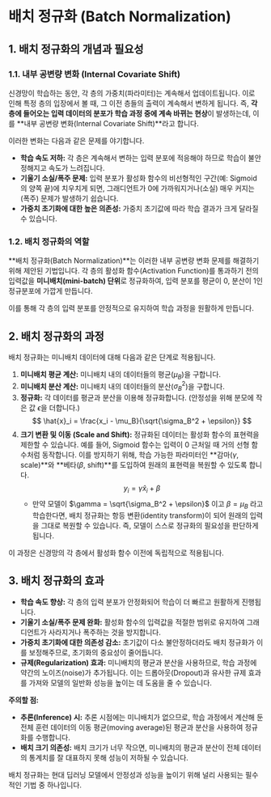 # 배치 정규화 (Batch Normalization)

## 1. 배치 정규화의 개념과 필요성

### 1.1. 내부 공변량 변화 (Internal Covariate Shift)
신경망이 학습하는 동안, 각 층의 가중치(파라미터)는 계속해서 업데이트됩니다. 이로 인해 특정 층의 입장에서 볼 때, 그 이전 층들의 출력이 계속해서 변하게 됩니다. 즉, **각 층에 들어오는 입력 데이터의 분포가 학습 과정 중에 계속 바뀌는 현상**이 발생하는데, 이를 **내부 공변량 변화(Internal Covariate Shift)**라고 합니다.

이러한 변화는 다음과 같은 문제를 야기합니다.
- **학습 속도 저하:** 각 층은 계속해서 변하는 입력 분포에 적응해야 하므로 학습이 불안정해지고 속도가 느려집니다.
- **기울기 소실/폭주 문제:** 입력 분포가 활성화 함수의 비선형적인 구간(예: Sigmoid의 양쪽 끝)에 치우치게 되면, 그래디언트가 0에 가까워지거나(소실) 매우 커지는(폭주) 문제가 발생하기 쉽습니다.
- **가중치 초기화에 대한 높은 의존성:** 가중치 초기값에 따라 학습 결과가 크게 달라질 수 있습니다.

### 1.2. 배치 정규화의 역할
**배치 정규화(Batch Normalization)**는 이러한 내부 공변량 변화 문제를 해결하기 위해 제안된 기법입니다. 각 층의 활성화 함수(Activation Function)를 통과하기 전의 입력값을 **미니배치(mini-batch) 단위**로 정규화하여, 입력 분포를 평균이 0, 분산이 1인 정규분포에 가깝게 만듭니다.

이를 통해 각 층의 입력 분포를 안정적으로 유지하여 학습 과정을 원활하게 만듭니다.

## 2. 배치 정규화의 과정

배치 정규화는 미니배치 데이터에 대해 다음과 같은 단계로 적용됩니다.

1.  **미니배치 평균 계산:** 미니배치 내의 데이터들의 평균($\mu_B$)을 구합니다.
2.  **미니배치 분산 계산:** 미니배치 내의 데이터들의 분산($\sigma_B^2$)을 구합니다.
3.  **정규화:** 각 데이터를 평균과 분산을 이용해 정규화합니다. (안정성을 위해 분모에 작은 값 $\epsilon$을 더합니다.)
    $$ \hat{x}_i = \frac{x_i - \mu_B}{\sqrt{\sigma_B^2 + \epsilon}} $$
4.  **크기 변환 및 이동 (Scale and Shift):** 정규화된 데이터는 활성화 함수의 표현력을 제한할 수 있습니다. 예를 들어, Sigmoid 함수는 입력이 0 근처일 때 거의 선형 함수처럼 동작합니다. 이를 방지하기 위해, 학습 가능한 파라미터인 **감마($\gamma$, scale)**와 **베타($\beta$, shift)**를 도입하여 원래의 표현력을 복원할 수 있도록 합니다.
    $$ y_i = \gamma \hat{x}_i + \beta $$
    - 만약 모델이 $\gamma = \sqrt{\sigma_B^2 + \epsilon}$ 이고 $\beta = \mu_B$ 라고 학습한다면, 배치 정규화는 항등 변환(identity transform)이 되어 원래의 입력을 그대로 복원할 수 있습니다. 즉, 모델이 스스로 정규화의 필요성을 판단하게 됩니다.

이 과정은 신경망의 각 층에서 활성화 함수 이전에 독립적으로 적용됩니다.

## 3. 배치 정규화의 효과

- **학습 속도 향상:** 각 층의 입력 분포가 안정화되어 학습이 더 빠르고 원활하게 진행됩니다.
- **기울기 소실/폭주 문제 완화:** 활성화 함수의 입력값을 적절한 범위로 유지하여 그래디언트가 사라지거나 폭주하는 것을 방지합니다.
- **가중치 초기화에 대한 의존성 감소:** 초기값이 다소 불안정하더라도 배치 정규화가 이를 보정해주므로, 초기화의 중요성이 줄어듭니다.
- **규제(Regularization) 효과:** 미니배치의 평균과 분산을 사용하므로, 학습 과정에 약간의 노이즈(noise)가 추가됩니다. 이는 드롭아웃(Dropout)과 유사한 규제 효과를 가져와 모델의 일반화 성능을 높이는 데 도움을 줄 수 있습니다.

**주의할 점:**
- **추론(Inference) 시:** 추론 시점에는 미니배치가 없으므로, 학습 과정에서 계산해 둔 전체 훈련 데이터의 이동 평균(moving average)된 평균과 분산을 사용하여 정규화를 수행합니다.
- **배치 크기 의존성:** 배치 크기가 너무 작으면, 미니배치의 평균과 분산이 전체 데이터의 통계치를 잘 대표하지 못해 성능이 저하될 수 있습니다.

배치 정규화는 현대 딥러닝 모델에서 안정성과 성능을 높이기 위해 널리 사용되는 필수적인 기법 중 하나입니다.
